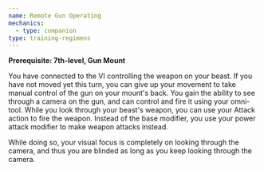 ```yaml
---
name: Remote Gun Operating
mechanics:
  - type: companion
type: training-regimens
---
```

__Prerequisite: 7th-level, Gun Mount__


You have connected to the VI controlling the weapon on your beast. If you have not moved yet this turn, you can give up your movement to take manual control of the gun on your mount's back. You gain the ability to see through a camera on the gun, and can control and fire it using your omni-tool. While you look through your beast's weapon, you can use your Attack action to fire the weapon. Instead of the base modifier, you use your power attack modifier to make weapon attacks instead.

While doing so, your visual focus is completely on looking through the camera, and thus you are blinded as long as you keep looking through the camera.

